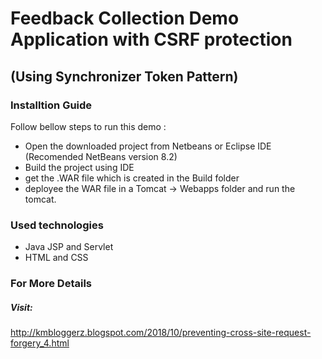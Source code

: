 # Feedback Collection Demo Application with CSRF protection
## (Using Synchronizer Token Pattern)

### Installtion Guide

Follow bellow steps to run this demo :
* Open the downloaded project from Netbeans or Eclipse IDE (Recomended NetBeans version 8.2)
* Build the project using IDE
* get the .WAR file which is created in the Build folder
* deployee the WAR file in a Tomcat -> Webapps folder and run the tomcat.

### Used technologies
- Java JSP and Servlet
- HTML and CSS

### For More Details
##### Visit: 
http://kmbloggerz.blogspot.com/2018/10/preventing-cross-site-request-forgery_4.html 

